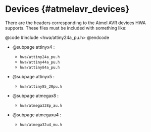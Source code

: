 
Devices {#atmelavr_devices}
=======

There are the headers corresponding to the Atmel AVR devices HWA supports. These
files must be included with something like:

@code
#include <hwa/attiny24a_pu.h>
@endcode

 * @subpage attinyx4 :
   - `hwa/attiny24a_pu.h`
   - `hwa/attiny44a_pu.h`
   - `hwa/attiny84a_pu.h`

 * @subpage attinyx5 :
   - `hwa/attiny85_20pu.h`

 * @subpage atmegax8 :
   - `hwa/atmega328p_au.h`

 * @subpage atmegaxu4 :
   - `hwa/atmega32u4_mu.h`
